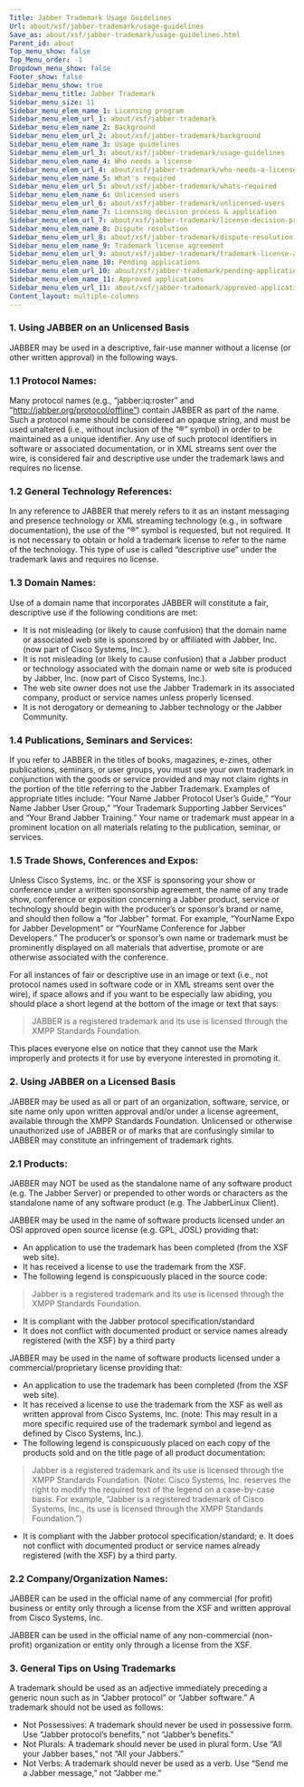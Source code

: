 ```yaml
---
Title: Jabber Trademark Usage Guidelines
Url: about/xsf/jabber-trademark/usage-guidelines
Save_as: about/xsf/jabber-trademark/usage-guidelines.html
Parent_id: about
Top_menu_show: false
Top_Menu_order: -1
Dropdown_menu_show: false
Footer_show: false
Sidebar_menu_show: true
Sidebar_menu_title: Jabber Trademark
Sidebar_menu_size: 11
Sidebar_menu_elem_name_1: Licensing program
Sidebar_menu_elem_url_1: about/xsf/jabber-trademark
Sidebar_menu_elem_name_2: Background
Sidebar_menu_elem_url_2: about/xsf/jabber-trademark/background
Sidebar_menu_elem_name_3: Usage guidelines
Sidebar_menu_elem_url_3: about/xsf/jabber-trademark/usage-guidelines
Sidebar_menu_elem_name_4: Who needs a license
Sidebar_menu_elem_url_4: about/xsf/jabber-trademark/who-needs-a-license
Sidebar_menu_elem_name_5: What's required
Sidebar_menu_elem_url_5: about/xsf/jabber-trademark/whats-required
Sidebar_menu_elem_name_6: Unlicensed users
Sidebar_menu_elem_url_6: about/xsf/jabber-trademark/unlicensed-users
Sidebar_menu_elem_name_7: Licensing decision process & application
Sidebar_menu_elem_url_7: about/xsf/jabber-trademark/license-decision-process
Sidebar_menu_elem_name_8: Dispute resolution
Sidebar_menu_elem_url_8: about/xsf/jabber-trademark/dispute-resolution
Sidebar_menu_elem_name_9: Trademark license agreement
Sidebar_menu_elem_url_9: about/xsf/jabber-trademark/trademark-license-agreement
Sidebar_menu_elem_name_10: Pending applications
Sidebar_menu_elem_url_10: about/xsf/jabber-trademark/pending-applications
Sidebar_menu_elem_name_11: Approved applications
Sidebar_menu_elem_url_11: about/xsf/jabber-trademark/approved-applications
Content_layout: multiple-columns
---
```


### 1. Using JABBER on an Unlicensed Basis

JABBER may be used in a descriptive, fair-use manner without a license (or other written approval) in the following ways.

### 1.1 Protocol Names:

Many protocol names (e.g., “jabber:iq:roster” and “http://jabber.org/protocol/offline”) contain JABBER as part of the name. Such a protocol name should be considered an opaque string, and must be used unaltered (i.e., without inclusion of the “®” symbol) in order to be maintained as a unique identifier. Any use of such protocol identifiers in software or associated documentation, or in XML streams sent over the wire, is considered fair and descriptive use under the trademark laws and requires no license.

### 1.2 General Technology References:

In any reference to JABBER that merely refers to it as an instant messaging and presence technology or XML streaming technology (e.g., in software documentation), the use of the “®” symbol is requested, but not required. It is not necessary to obtain or hold a trademark license to refer to the name of the technology. This type of use is called “descriptive use” under the trademark laws and requires no license.

### 1.3 Domain Names:

Use of a domain name that incorporates JABBER will constitute a fair, descriptive use if the following conditions are met:

- It is not misleading (or likely to cause confusion) that the domain name or associated web site is sponsored by or affiliated with Jabber, Inc. (now part of Cisco Systems, Inc.).
- It is not misleading (or likely to cause confusion) that a Jabber product or technology associated with the domain name or web site is produced by Jabber, Inc. (now part of Cisco Systems, Inc.).
- The web site owner does not use the Jabber Trademark in its associated company, product or service names unless properly licensed.
- It is not derogatory or demeaning to Jabber technology or the Jabber Community.


### 1.4 Publications, Seminars and Services:

If you refer to JABBER in the titles of books, magazines, e-zines, other publications, seminars, or user groups, you must use your own trademark in conjunction with the goods or service provided and may not claim rights in the portion of the title referring to the Jabber Trademark. Examples of appropriate titles include: “Your Name Jabber Protocol User’s Guide,” “Your Name Jabber User Group,” “Your Trademark Supporting Jabber Services” and “Your Brand Jabber Training.” Your name or trademark must appear in a prominent location on all materials relating to the publication, seminar, or services.

### 1.5 Trade Shows, Conferences and Expos:

Unless Cisco Systems, Inc. or the XSF is sponsoring your show or conference under a written sponsorship agreement, the name of any trade show, conference or exposition concerning a Jabber product, service or technology should begin with the producer’s or sponsor’s brand or name, and should then follow a “for Jabber” format. For example, “YourName Expo for Jabber Development” or “YourName Conference for Jabber Developers.” The producer’s or sponsor’s own name or trademark must be prominently displayed on all materials that advertise, promote or are otherwise associated with the conference.

For all instances of fair or descriptive use in an image or text (i.e., not protocol names used in software code or in XML streams sent over the wire), if space allows and if you want to be especially law abiding, you should place a short legend at the bottom of the image or text that says:

> JABBER is a registered trademark and its use is licensed through the XMPP Standards Foundation.

This places everyone else on notice that they cannot use the Mark improperly and protects it for use by everyone interested in promoting it.

### 2. Using JABBER on a Licensed Basis

JABBER may be used as all or part of an organization, software, service, or site name only upon written approval and/or under a license agreement, available through the XMPP Standards Foundation. Unlicensed or otherwise unauthorized use of JABBER or of marks that are confusingly similar to JABBER may constitute an infringement of trademark rights.

### 2.1 Products:

JABBER may NOT be used as the standalone name of any software product (e.g. The Jabber Server) or prepended to other words or characters as the standalone name of any software product (e.g. The JabberLinux Client).

JABBER may be used in the name of software products licensed under an OSI approved open source license (e.g. GPL, JOSL) providing that:

- An application to use the trademark has been completed (from the XSF web site).
- It has received a license to use the trademark from the XSF.
- The following legend is conspicuously placed in the source code:

> Jabber is a registered trademark and its use is licensed through the XMPP Standards Foundation.

- It is compliant with the Jabber protocol specification/standard
- It does not conflict with documented product or service names already registered (with the XSF) by a third party

JABBER may be used in the name of software products licensed under a commercial/proprietary license providing that:

- An application to use the trademark has been completed (from the XSF web site).
- It has received a license to use the trademark from the XSF as well as written approval from Cisco Systems, Inc. (note: This may result in a more specific required use of the trademark symbol and legend as defined by Cisco Systems, Inc.).
- The following legend is conspicuously placed on each copy of the products sold and on the title page of all product documentation:
> Jabber is a registered trademark and its use is licensed through the XMPP Standards Foundation.
(Note: Cisco Systems, Inc. reserves the right to modify the required text of the legend on a case-by-case basis. For example, “Jabber is a registered trademark of Cisco Systems, Inc., its use is licensed through the XMPP Standards Foundation.”)
- It is compliant with the Jabber protocol specification/standard; e. It does not conflict with documented product or service names already registered (with the XSF) by a third party.

### 2.2 Company/Organization Names:

JABBER can be used in the official name of any commercial (for profit) business or entity only through a license from the XSF and written approval from Cisco Systems, Inc.

JABBER can be used in the official name of any non-commercial (non-profit) organization or entity only through a license from the XSF.

### 3. General Tips on Using Trademarks

A trademark should be used as an adjective immediately preceding a generic noun such as in “Jabber protocol” or “Jabber software.” A trademark should not be used as follows:

- Not Possessives: A trademark should never be used in possessive form. Use “Jabber protocol’s benefits,” not “Jabber’s benefits.”
- Not Plurals: A trademark should never be used in plural form. Use “All your Jabber bases,” not “All your Jabbers.”
- Not Verbs: A trademark should never be used as a verb. Use “Send me a Jabber message,” not “Jabber me.”